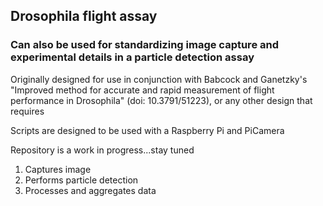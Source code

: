 <h2>Drosophila flight assay</h2>

<h3>Can also be used for standardizing image capture and experimental details in a particle detection assay</h3>

Originally designed for use in conjunction with Babcock and Ganetzky's "Improved method for accurate and rapid measurement of flight performance in Drosophila" (doi: 10.3791/51223), or any other design that requires 

Scripts are designed to be used with a Raspberry Pi and PiCamera

Repository is a work in progress...stay tuned

<ol>
  <li>Captures image</li>
  <li>Performs particle detection</li>
  <li>Processes and aggregates data</li>
